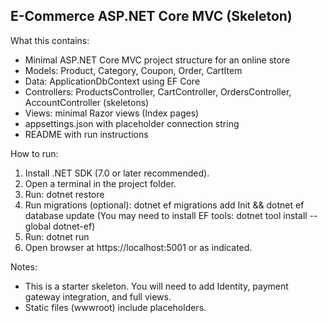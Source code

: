 E-Commerce ASP.NET Core MVC (Skeleton)
-------------------------------------
What this contains:
- Minimal ASP.NET Core MVC project structure for an online store
- Models: Product, Category, Coupon, Order, CartItem
- Data: ApplicationDbContext using EF Core
- Controllers: ProductsController, CartController, OrdersController, AccountController (skeletons)
- Views: minimal Razor views (Index pages)
- appsettings.json with placeholder connection string
- README with run instructions

How to run:
1. Install .NET SDK (7.0 or later recommended).
2. Open a terminal in the project folder.
3. Run: dotnet restore
4. Run migrations (optional): dotnet ef migrations add Init && dotnet ef database update
   (You may need to install EF tools: dotnet tool install --global dotnet-ef)
5. Run: dotnet run
6. Open browser at https://localhost:5001 or as indicated.

Notes:
- This is a starter skeleton. You will need to add Identity, payment gateway integration, and full views.
- Static files (wwwroot) include placeholders.

